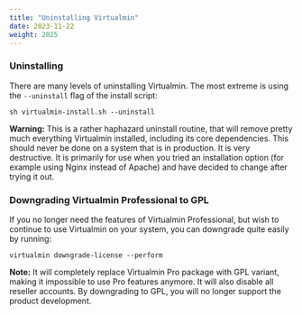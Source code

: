 ```yaml
---
title: "Uninstalling Virtualmin"
date: 2023-11-22
weight: 2025
---
```


### Uninstalling
There are many levels of uninstalling Virtualmin. The most extreme is using the `--uninstall` flag of the install script:

```text
sh virtualmin-install.sh --uninstall
```

**Warning:** This is a rather haphazard uninstall routine, that will remove pretty much everything Virtualmin installed, including its core dependencies. This should never be done on a system that is in production. It is very destructive. It is primarily for use when you tried an installation option (for example using Nginx instead of Apache) and have decided to change after trying it out.</small>

### Downgrading Virtualmin Professional to GPL

If you no longer need the features of Virtualmin Professional, but wish to continue to use Virtualmin on your system, you can downgrade quite easily by running:

```text
virtualmin downgrade-license --perform
```

**Note:** It will completely replace Virtualmin Pro package with GPL variant, making it impossible to use Pro features anymore. It will also disable all reseller accounts. By downgrading to GPL, you will no longer support the product development.</small>